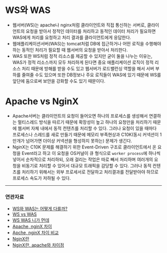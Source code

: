 # WS와 WAS

- 웹서버(WS)는 apache나 nginx처럼 클라이언트와 직접 통신하는 서버로, 클라이언트의 요청을 받아서 정적인 데이터를 처리하고 동적인 데이터 처리가 필요하면 WAS에게 처리를 요청하고 처리 결과를 클라이언트에게 응답한다. 
- 웹애플리케이션서버(WAS)는 tomcat처럼 DB에 접근하거나 어떤 로직을 수행해야 하는 동적인 처리가 필요할 때 웹서버의 요청을 받아서 처리한다.
- WAS 또한 WS처럼 정적 리소스를 제공할 수 있지만 굳이 둘을 나누는 이유는, WAS가 정적 리소스까지 모두 처리하게 된다면 중요 애플리케이션 로직이 정적 리소스 처리 때문에 방해를 받을 수도 있고 웹서버가 로드밸런싱 역할을 해서 서버 부하를 줄여줄 수도 있으며 또한 DB정보나 주요 로직들이 WAS에 있기 때문에 WS를 앞단에 둠으로써 보안을 강화할 수도 있기 때문이다.

# Apache vs NginX

- Apache서버는 클라이언트의 요청이 들어오면 하나의 프로세스를 생성해서 연결하는 멀티스레드 방식을 따르기 때문에 확장성이 높고 하나의 요청만을 처리하기 때문에 웹서버 자체 내에서 동적 컨텐츠를 처리할 수 있다. 그러나 요청이 있을 때마다 프로세스나 스레드를 새로 만들기 때문에 메모리 부족현상과 C10K(동시 커넥션이 1만개가 넘어가면 더이상 커넥션을 형성하지 못하는) 문제가 생긴다.
- NginX는 C10K 문제를 해결하기 위한 Event-Driven 구조로 클라이언트에서 온 요청을 Event라고 하고 이 요청을 OS커널이 큐 형식으로 `worker process`에 하나씩 넣어서 순차적으로 처리하되, 오래 걸리는 작업은 따로 빼서 처리하며 여러개의 요청을 비동기로 처리할 수 있어서 대규모 트래픽을 감당할 수 있다. 그러나 동적 컨텐츠를 처리하기 위해서는 외부 프로세서로 전달하고 처리결과를 전달받아야 하므로 프로세스 속도가 저하될 수 있다.

---
### 연관자료
- [WS와 WAS는 어떻게 다를까?](https://makemethink.tistory.com/169)
- [WS vs WAS](https://kkyu-coder.tistory.com/168)
- [WS WAS 니가 먼데](https://velog.io/@suran/WS-WAS-%EB%8B%88%EA%B0%80%EB%A8%BC%EB%8D%B0)
- [Apache, nginX 차이](https://bentist.tistory.com/80)
- [Apche, nginX 차이 비교](https://rootkey.tistory.com/143)
- [NginX란](https://ssdragon.tistory.com/60)
- [NginX란, apache와 차이점](https://dallog.github.io/what_is_nginx/)